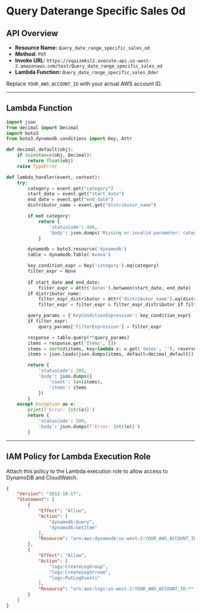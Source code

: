 # Query Daterange Specific Sales Od

## API Overview

- **Resource Name:** `Query_date_range_specific_sales_od`
- **Method:** `PUT`
- **Invoke URL:** `https://xqaizmksl2.execute-api.us-west-2.amazonaws.com/test/Query_date_range_specific_sales_od`
- **Lambda Function:** `Query_date_range_specific_sales_Oder`



Replace `YOUR_AWS_ACCOUNT_ID` with your actual AWS account ID.

---

## **Lambda Function**

```python
import json
from decimal import Decimal
import boto3
from boto3.dynamodb.conditions import Key, Attr

def decimal_default(obj):
    if isinstance(obj, Decimal):
        return float(obj)
    raise TypeError

def lambda_handler(event, context):
    try:
        category = event.get("category")
        start_date = event.get("start_date")
        end_date = event.get("end_date")
        distributor_name = event.get("distributor_name")

        if not category:
            return {
                'statusCode': 400,
                'body': json.dumps('Missing or invalid parameter: category')
            }

        dynamodb = boto3.resource('dynamodb')
        table = dynamodb.Table('Avana')

        key_condition_expr = Key('category').eq(category)
        filter_expr = None
        
        if start_date and end_date:
            filter_expr = Attr('dates').between(start_date, end_date)
        if distributor_name:
            filter_expr_distributor = Attr('distributor_name').eq(distributor_name)
            filter_expr = filter_expr & filter_expr_distributor if filter_expr else filter_expr_distributor

        query_params = {'KeyConditionExpression': key_condition_expr}
        if filter_expr:
            query_params['FilterExpression'] = filter_expr

        response = table.query(**query_params)
        items = response.get('Items', [])
        items = sorted(items, key=lambda x: x.get('dates', ''), reverse=True)
        items = json.loads(json.dumps(items, default=decimal_default))

        return {
            'statusCode': 200,
            'body': json.dumps({
                'count': len(items),
                'items': items
            })
        }
    except Exception as e:
        print(f'Error: {str(e)}')
        return {
            'statusCode': 500,
            'body': json.dumps(f'Error: {str(e)}')
        }
```
---

## **IAM Policy for Lambda Execution Role**

Attach this policy to the Lambda execution role to allow access to DynamoDB and CloudWatch.

```json
{
    "Version": "2012-10-17",
    "Statement": [
        {
            "Effect": "Allow",
            "Action": [
                "dynamodb:Query",
                "dynamodb:GetItem"
            ],
            "Resource": "arn:aws:dynamodb:us-west-2:YOUR_AWS_ACCOUNT_ID:table/Avana"
        },
        {
            "Effect": "Allow",
            "Action": [
                "logs:CreateLogGroup",
                "logs:CreateLogStream",
                "logs:PutLogEvents"
            ],
            "Resource": "arn:aws:logs:us-west-2:YOUR_AWS_ACCOUNT_ID:*"
        }
    ]
}
```
